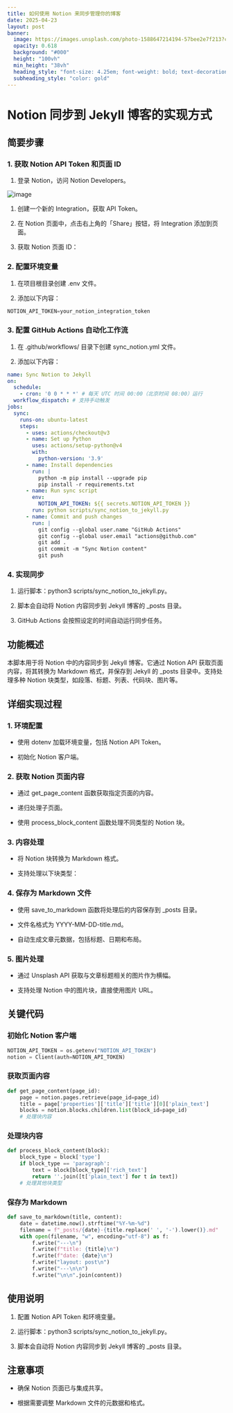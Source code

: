 ```yaml
---
title: 如何使用 Notion 来同步管理你的博客
date: 2025-04-23
layout: post
banner:
  image: https://images.unsplash.com/photo-1588647214194-57bee2e7f213?crop=entropy&cs=tinysrgb&fit=max&fm=jpg&ixid=M3w2OTIwMzJ8MHwxfHJhbmRvbXx8fHx8fHx8fDE3NDUzOTY4OTl8&ixlib=rb-4.0.3&q=80&w=1080
  opacity: 0.618
  background: "#000"
  height: "100vh"
  min_height: "38vh"
  heading_style: "font-size: 4.25em; font-weight: bold; text-decoration: underline"
  subheading_style: "color: gold"
---
```


# Notion 同步到 Jekyll 博客的实现方式

## 简要步骤

### 1. 获取 Notion API Token 和页面 ID

1. 登录 Notion，访问 Notion Developers。

![image](https://prod-files-secure.s3.us-west-2.amazonaws.com/a7a0cc5a-89b9-4cda-8686-1fba0ca52f40/d19c1afe-dea5-4312-9333-786b0ba83054/image.png?X-Amz-Algorithm=AWS4-HMAC-SHA256&X-Amz-Content-Sha256=UNSIGNED-PAYLOAD&X-Amz-Credential=ASIAZI2LB4665437T4AS%2F20250423%2Fus-west-2%2Fs3%2Faws4_request&X-Amz-Date=20250423T082819Z&X-Amz-Expires=3600&X-Amz-Security-Token=IQoJb3JpZ2luX2VjEGEaCXVzLXdlc3QtMiJHMEUCIFMBM5uQdo5DB%2B7Zyb2kNsjm4UvK6MgYLYiVrpU4YBr4AiEA%2FCsyAxogBFw8YMvkX2SYJ05dXUi57vssckKwEmjYAiIqiAQI6f%2F%2F%2F%2F%2F%2F%2F%2F%2F%2FARAAGgw2Mzc0MjMxODM4MDUiDJZ5XrDUovXQQVG0dSrcAxWRnFEZ%2Bfx8HqJQ09r%2BPUv0UOw1J6j2LUOJsqMKmy7cuz5kB2GJIshuwQRRFyTXMdCNtTOYtFIadeYlOY%2BuznMQnfV1vrM41UKo%2Fof%2BCpAA57yRGf2%2FzbUDZJaR1vu3y5CBl8doYks5YKlE16rkN3edYF8zJPgypXC%2FHA0I%2BMBQGBwNmlLQvF%2FHdgUtVVNiAi2iubSdEESdzp967y0KOF3vtiWdZfUv3YMkHYJQRQKS%2BDrXBecc0ThlfTm3g4SyyEubH8PLGCoK3vbG%2BC6jqvt%2B%2B812peUTd3FUweaciOvf2t5aVIbXGLu94nEtGTAcF%2FWBFI5NE42V5goz6mPKJMTFQHva4gyt4R544uQFi0K2Mh%2Bb4xYqDS9hUpATZCzaVwEGGnGgpU%2B0UWsFmOVDa6X3B6b0ShJnEsW%2ByDOxE0VPNfjxv7%2FOpiawepQeI6Hj756jIG09ZiE0m%2F8zVXWyHZvwkFP60ZCTLhPNo3wcLvbsocl3aUxAfDTITIxvIkfFDT9N5f1atzkHN1jBfTmki3RIHQqOVHsByGTbHlHFk8esuKw7OjBLMzHHiF%2FO00Y2B5r8qZ%2FPyugF9UuOV5DRn7x%2Fk4u0yr42trGXPXpvW49Epb7NhBIuq5GOaXtCMLrHosAGOqUBHPD7Xf47ONZHAGQ3PQpaS69pvxVFMuX8WZV0%2FIiADQvMqH6vwjO6%2B1arQ0tsdeTH7%2BtPZvqmQwDT0G%2F9HinjIVCYtjDRCTmYCvlKnW8yuUC1PxG%2B4FRw2aF%2BbaWXhK4lYKgL3gY2PyOmtgFqE4WT6TbcwPB6QnOMML6PHGwZQEbdBTNlO%2BjtfzvGeuWFwbyxhNuH0hPZs5GvtaKcCOFbTcSec%2F7d&X-Amz-Signature=c9683b5bc07fc7b5b73ff3ddfdc9ae573b9a97ede1df5b3af39f6dfe8b2d8998&X-Amz-SignedHeaders=host&x-id=GetObject)

1. 创建一个新的 Integration，获取 API Token。

1. 在 Notion 页面中，点击右上角的「Share」按钮，将 Integration 添加到页面。

1. 获取 Notion 页面 ID：


### 2. 配置环境变量

1. 在项目根目录创建 .env 文件。

1. 添加以下内容：

```javascript
NOTION_API_TOKEN=your_notion_integration_token
```

### 3. 配置 GitHub Actions 自动化工作流

1. 在 .github/workflows/ 目录下创建 sync_notion.yml 文件。

1. 添加以下内容：

```yaml
name: Sync Notion to Jekyll
on:
  schedule:
    - cron: '0 0 * * *' # 每天 UTC 时间 00:00（北京时间 08:00）运行
  workflow_dispatch: # 支持手动触发
jobs:
  sync:
    runs-on: ubuntu-latest
    steps:
      - uses: actions/checkout@v3
      - name: Set up Python
        uses: actions/setup-python@v4
        with:
          python-version: '3.9'
      - name: Install dependencies
        run: |
          python -m pip install --upgrade pip
          pip install -r requirements.txt
      - name: Run sync script
        env:
          NOTION_API_TOKEN: ${{ secrets.NOTION_API_TOKEN }}
        run: python scripts/sync_notion_to_jekyll.py
      - name: Commit and push changes
        run: |
          git config --global user.name "GitHub Actions"
          git config --global user.email "actions@github.com"
          git add .
          git commit -m "Sync Notion content"
          git push
```

### 4. 实现同步

1. 运行脚本：python3 scripts/sync_notion_to_jekyll.py。

1. 脚本会自动将 Notion 内容同步到 Jekyll 博客的 _posts 目录。

1. GitHub Actions 会按照设定的时间自动运行同步任务。

## 功能概述

本脚本用于将 Notion 中的内容同步到 Jekyll 博客。它通过 Notion API 获取页面内容，将其转换为 Markdown 格式，并保存到 Jekyll 的 _posts 目录中。支持处理多种 Notion 块类型，如段落、标题、列表、代码块、图片等。

## 详细实现过程

### 1. 环境配置

- 使用 dotenv 加载环境变量，包括 Notion API Token。

- 初始化 Notion 客户端。

### 2. 获取 Notion 页面内容

- 通过 get_page_content 函数获取指定页面的内容。

- 递归处理子页面。

- 使用 process_block_content 函数处理不同类型的 Notion 块。

### 3. 内容处理

- 将 Notion 块转换为 Markdown 格式。

- 支持处理以下块类型：


### 4. 保存为 Markdown 文件

- 使用 save_to_markdown 函数将处理后的内容保存到 _posts 目录。

- 文件名格式为 YYYY-MM-DD-title.md。

- 自动生成文章元数据，包括标题、日期和布局。

### 5. 图片处理

- 通过 Unsplash API 获取与文章标题相关的图片作为横幅。

- 支持处理 Notion 中的图片块，直接使用图片 URL。

## 关键代码

### 初始化 Notion 客户端

```python
NOTION_API_TOKEN = os.getenv("NOTION_API_TOKEN")
notion = Client(auth=NOTION_API_TOKEN)
```

### 获取页面内容

```python
def get_page_content(page_id):
    page = notion.pages.retrieve(page_id=page_id)
    title = page['properties']['title']['title'][0]['plain_text']
    blocks = notion.blocks.children.list(block_id=page_id)
    # 处理块内容
```

### 处理块内容

```python
def process_block_content(block):
    block_type = block['type']
    if block_type == 'paragraph':
        text = block[block_type]['rich_text']
        return ''.join([t['plain_text'] for t in text])
    # 处理其他块类型
```

### 保存为 Markdown

```python
def save_to_markdown(title, content):
    date = datetime.now().strftime("%Y-%m-%d")
    filename = f"_posts/{date}-{title.replace(' ', '-').lower()}.md"
    with open(filename, "w", encoding="utf-8") as f:
        f.write("---\n")
        f.write(f"title: {title}\n")
        f.write(f"date: {date}\n")
        f.write("layout: post\n")
        f.write("---\n\n")
        f.write("\n\n".join(content))
```

## 使用说明

1. 配置 Notion API Token 和环境变量。

1. 运行脚本：python3 scripts/sync_notion_to_jekyll.py。

1. 脚本会自动将 Notion 内容同步到 Jekyll 博客的 _posts 目录。

## 注意事项

- 确保 Notion 页面已与集成共享。

- 根据需要调整 Markdown 文件的元数据和格式。